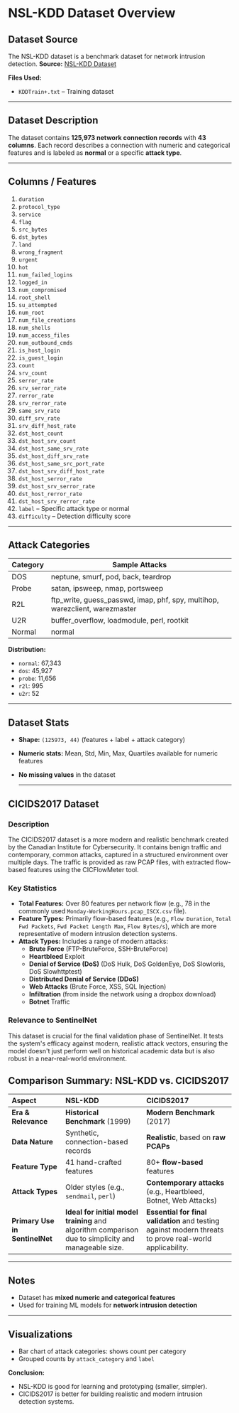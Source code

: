 # NSL-KDD Dataset Overview

## Dataset Source

The NSL-KDD dataset is a benchmark dataset for network intrusion detection.
**Source:** [NSL-KDD Dataset](https://www.kaggle.com/datasets/hassan06/nslkdd)

**Files Used:**

* `KDDTrain+.txt` – Training dataset

---

## Dataset Description

The dataset contains **125,973 network connection records** with **43 columns**. Each record describes a connection with numeric and categorical features and is labeled as **normal** or a specific **attack type**.

---

## Columns / Features

1. `duration`
2. `protocol_type`
3. `service`
4. `flag`
5. `src_bytes`
6. `dst_bytes`
7. `land`
8. `wrong_fragment`
9. `urgent`
10. `hot`
11. `num_failed_logins`
12. `logged_in`
13. `num_compromised`
14. `root_shell`
15. `su_attempted`
16. `num_root`
17. `num_file_creations`
18. `num_shells`
19. `num_access_files`
20. `num_outbound_cmds`
21. `is_host_login`
22. `is_guest_login`
23. `count`
24. `srv_count`
25. `serror_rate`
26. `srv_serror_rate`
27. `rerror_rate`
28. `srv_rerror_rate`
29. `same_srv_rate`
30. `diff_srv_rate`
31. `srv_diff_host_rate`
32. `dst_host_count`
33. `dst_host_srv_count`
34. `dst_host_same_srv_rate`
35. `dst_host_diff_srv_rate`
36. `dst_host_same_src_port_rate`
37. `dst_host_srv_diff_host_rate`
38. `dst_host_serror_rate`
39. `dst_host_srv_serror_rate`
40. `dst_host_rerror_rate`
41. `dst_host_srv_rerror_rate`
42. `label` – Specific attack type or normal
43. `difficulty` – Detection difficulty score

---

## Attack Categories

| Category | Sample Attacks                                                                |
| -------- | ----------------------------------------------------------------------------- |
| DOS      | neptune, smurf, pod, back, teardrop                                           |
| Probe    | satan, ipsweep, nmap, portsweep                                               |
| R2L      | ftp\_write, guess\_passwd, imap, phf, spy, multihop, warezclient, warezmaster |
| U2R      | buffer\_overflow, loadmodule, perl, rootkit                                   |
| Normal   | normal                                                                        |

**Distribution:**

* `normal`: 67,343
* `dos`: 45,927
* `probe`: 11,656
* `r2l`: 995
* `u2r`: 52

---

## Dataset Stats

* **Shape:** `(125973, 44)` (features + label + attack category)
* **Numeric stats:** Mean, Std, Min, Max, Quartiles available for numeric features
* **No missing values** in the dataset


  ---

## CICIDS2017 Dataset

### Description
The CICIDS2017 dataset is a more modern and realistic benchmark created by the Canadian Institute for Cybersecurity. It contains benign traffic and contemporary, common attacks, captured in a structured environment over multiple days. The traffic is provided as raw PCAP files, with extracted flow-based features using the CICFlowMeter tool.

### Key Statistics
- **Total Features:** Over 80 features per network flow (e.g., 78 in the commonly used `Monday-WorkingHours.pcap_ISCX.csv` file).
- **Feature Types:** Primarily flow-based features (e.g., `Flow Duration`, `Total Fwd Packets`, `Fwd Packet Length Max`, `Flow Bytes/s`), which are more representative of modern intrusion detection systems.
- **Attack Types:** Includes a range of modern attacks:
    - **Brute Force** (FTP-BruteForce, SSH-BruteForce)
    - **Heartbleed** Exploit
    - **Denial of Service (DoS)** (DoS Hulk, DoS GoldenEye, DoS Slowloris, DoS Slowhttptest)
    - **Distributed Denial of Service (DDoS)**
    - **Web Attacks** (Brute Force, XSS, SQL Injection)
    - **Infiltration** (from inside the network using a dropbox download)
    - **Botnet** Traffic

### Relevance to SentinelNet
This dataset is crucial for the final validation phase of SentinelNet. It tests the system's efficacy against modern, realistic attack vectors, ensuring the model doesn't just perform well on historical academic data but is also robust in a near-real-world environment.

## Comparison Summary: NSL-KDD vs. CICIDS2017

| Aspect | NSL-KDD | CICIDS2017 |
| :--- | :--- | :--- |
| **Era & Relevance** | **Historical Benchmark** (1999) | **Modern Benchmark** (2017) |
| **Data Nature** | Synthetic, connection-based records | **Realistic**, based on **raw PCAPs** |
| **Feature Type** | 41 hand-crafted features | 80+ **flow-based** features |
| **Attack Types** | Older styles (e.g., `sendmail`, `perl`) | **Contemporary attacks** (e.g., Heartbleed, Botnet, Web Attacks) |
| **Primary Use in SentinelNet** | **Ideal for initial model training** and algorithm comparison due to simplicity and manageable size. | **Essential for final validation** and testing against modern threats to prove real-world applicability. |

---

## Notes

* Dataset has **mixed numeric and categorical features**
* Used for training ML models for **network intrusion detection**

---

## Visualizations

* Bar chart of attack categories: shows count per category
* Grouped counts by `attack_category` and `label`


**Conclusion:**  
- NSL-KDD is good for learning and prototyping (smaller, simpler).  
- CICIDS2017 is better for building realistic and modern intrusion detection systems.  

